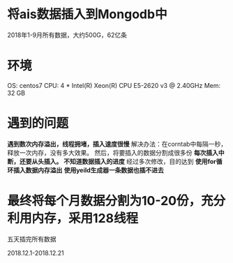# 将ais数据插入到Mongodb中
2018年1-9月所有数据，大约500G，62亿条
# 环境
OS: centos7
CPU: 4 * Intel(R) Xeon(R) CPU E5-2620 v3 @ 2.40GHz
Mem: 32 GB
# 遇到的问题
**遇到数次内存溢出，线程拥堵，插入速度很慢**
解决办法：在corntab中每隔一秒，释放一次内存，没有多大效果。
然后，将要插入的数据分割成很多份
**每次插入中断，还要从头插入。
不知道数据插入的进度**
经过多次修改，目的达到
**使用for循环插入数据内存溢出**
**使用yeild生成器一条数据也插不进去**
# 最终将每个月数据分割为10-20份，充分利用内存，采用128线程
五天插完所有数据


2018.12.1-2018.12.21
